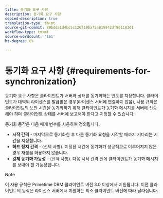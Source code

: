 ```yaml
---
title: 동기화 요구 사항
description: 동기화 요구 사항
copied-description: true
translation-type: tm+mt
source-git-commit: 89bdda1d4bd5c126f19ba75a819942df901183d1
workflow-type: tm+mt
source-wordcount: '161'
ht-degree: 0%

---
```



# 동기화 요구 사항 {#requirements-for-synchronization}

동기화 요구 사항은 클라이언트가 서버와 상태를 동기화하는 빈도를 지정합니다. 클라이언트가 대역외 라이센스를 발급받은 경우(라이센스 서버에 연결하지 않음), 사용 규칙은 클라이언트의 보안 시간을 동기화하기 위해 클라이언트가 동기화 메시지를 서버에 전송해야 하며 클라이언트 상태를 서버에 보고해야 한다고 지정할 수 있습니다.

동기화 동작은 다음 매개 변수를 사용하여 정의됩니다.

* **시작 간격**  - 마지막으로 동기화한 후 다른 동기화 요청을 시작할 때까지 기다리는 시간을 지정합니다.
* **하드 정지 간격**  - (선택 사항). 지정된 시간에 동기화가 성공적으로 이루어지지 않은 경우 재생을 허용하지 않습니다.
* **강제 동기화 가능성**  - (선택 사항). 다음 시작 간격 전에 클라이언트가 동기화 메시지를 보내야 할 가능성입니다.

>[!NOTE]
>
>이 사용 규칙은 Primetime DRM 클라이언트 버전 3.0 이상에서 지원됩니다. 이전 클라이언트의 동작은 라이선스 서버에서 지원하는 최소 클라이언트 버전에 따라 달라집니다.
